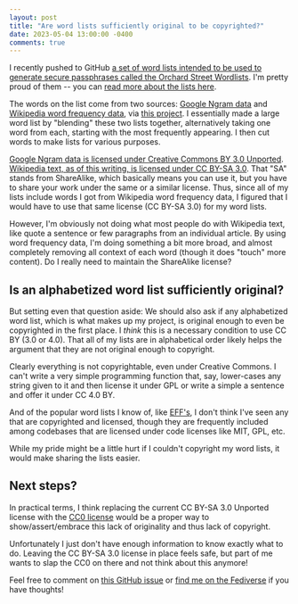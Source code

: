 ```yaml
---
layout: post
title: "Are word lists sufficiently original to be copyrighted?"
date: 2023-05-04 13:00:00 -0400
comments: true
---
```


I recently pushed to GitHub [a set of word lists intended to be used to generate secure passphrases called the Orchard Street Wordlists](https://github.com/sts10/orchard-street-wordlists). I'm pretty proud of them -- you can [read more about the lists here](https://sts10.github.io/2023/04/03/orchard-street-wordlists.html). 

The words on the list come from two sources: [Google Ngram data](https://storage.googleapis.com/books/ngrams/books/datasetsv3.html) and [Wikipedia word frequency data](https://dumps.wikimedia.org/enwiki/), via [this project](https://github.com/IlyaSemenov/wikipedia-word-frequency/). I essentially made a large word list by "blending" these two lists together, alternatively taking one word from each, starting with the most frequently appearing. I then cut words to make lists for various purposes.

[Google Ngram data is licensed under Creative Commons BY 3.0 Unported](https://storage.googleapis.com/books/ngrams/books/datasetsv3.html). [Wikipedia text, as of this writing, is licensed under CC BY-SA 3.0](https://foundation.wikimedia.org/wiki/Policy:Terms_of_Use#7._Licensing_of_Content). That "SA" stands from ShareAlike, which basically means you can use it, but you have to share your work under the same or a similar license. Thus, since all of my lists include words I got from Wikipedia word frequency data, I figured that I would have to use that same license (CC BY-SA 3.0) for my word lists. 

However, I'm obviously not doing what most people do with Wikipedia text, like quote a sentence or few paragraphs from an individual article. By using word frequency data, I'm doing something a bit more broad, and almost completely removing all context of each word (though it does "touch" more content). Do I really need to maintain the ShareAlike license?

## Is an alphabetized word list sufficiently original?

But setting even that question aside: We should also ask if any alphabetized word list, which is what makes up my project, is original enough to even be copyrighted in the first place. I _think_ this is a necessary condition to use CC BY (3.0 or 4.0). That all of my lists are in alphabetical order likely helps the argument that they are not original enough to copyright.

Clearly everything is not copyrightable, even under Creative Commons. I can't write a very simple programming function that, say, lower-cases any string given to it and then license it under GPL or write a simple a sentence and offer it under CC 4.0 BY.

And of the popular word lists I know of, like [EFF's](https://www.eff.org/deeplinks/2016/07/new-wordlists-random-passphrases), I don't think I've seen any that are copyrighted and licensed, though they are frequently included among codebases that are licensed under code licenses like MIT, GPL, etc. 

While my pride might be a little hurt if I couldn't copyright my word lists, it would make sharing the lists easier. 

## Next steps?

In practical terms, I think replacing the current CC BY-SA 3.0 Unported license with the [CC0 license](https://creativecommons.org/share-your-work/public-domain/cc0/) would be a proper way to show/assert/embrace this lack of originality and thus lack of copyright.

Unfortunately I just don't have enough information to know exactly what to do. Leaving the CC BY-SA 3.0 license in place feels safe, but part of me wants to slap the CC0 on there and not think about this anymore!

Feel free to comment on [this GitHub issue](https://github.com/sts10/orchard-street-wordlists/issues/1) or [find me on the Fediverse](https://hachyderm.io/@schlink) if you have thoughts!

